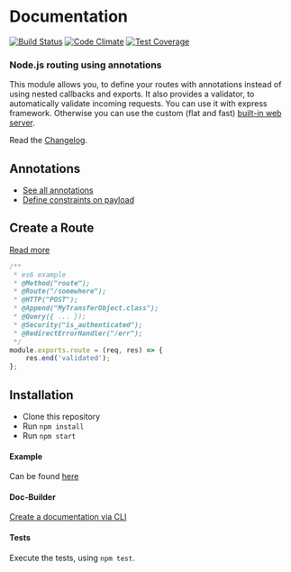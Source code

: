 # Documentation
[![Build Status](https://travis-ci.org/etwillbefine/annotation-api.svg?branch=master)](https://travis-ci.org/etwillbefine/annotation-api)
[![Code Climate](https://codeclimate.com/github/etwillbefine/annotation-api/badges/gpa.svg?branch=master)](https://codeclimate.com/github/etwillbefine/annotation-api)
[![Test Coverage](https://codeclimate.com/github/etwillbefine/annotation-api/badges/coverage.svg)](https://codeclimate.com/github/etwillbefine/annotation-api/coverage)

### Node.js routing using annotations

This module allows you, to define your routes with annotations instead of using nested callbacks and exports.
It also provides a validator, to automatically validate incoming requests. 
You can use it with express framework. Otherwise you can use the custom (flat and fast) [built-in web server](/doc/builtinserver.md).

Read the [Changelog](/doc/changelog.md).

## Annotations
- [See all annotations](/doc/annotations.md)
- [Define constraints on payload](/doc/constraints.md)

## Create a Route
[Read more](/doc/usage.md)

```js
/**
 * es6 example
 * @Method("route");
 * @Route("/somewhere");
 * @HTTP("POST");
 * @Append("MyTransferObject.class");
 * @Query({ ... });
 * @Security("is_authenticated");
 * @RedirectErrorHandler("/err");
 */
module.exports.route = (req, res) => {
    res.end('validated');
};
```

## Installation
- Clone this repository
- Run `npm install`
- Run `npm start`

#### Example
Can be found [here](/sample/sample.js)

#### Doc-Builder
[Create a documentation via CLI](doc/doc-builder.md)

#### Tests
Execute the tests, using `npm test`.
